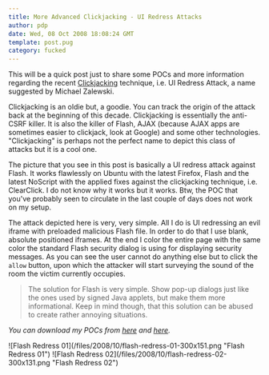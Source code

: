 ```yaml
---
title: More Advanced Clickjacking - UI Redress Attacks
author: pdp
date: Wed, 08 Oct 2008 18:08:24 GMT
template: post.pug
category: fucked
---
```


This will be a quick post just to share some POCs and more information regarding the recent [Clickjacking](/blog/clickjacking-and-flash/) technique, i.e. UI Redress Attack, a name suggested by Michael Zalewski.

Clickjacking is an oldie but, a goodie. You can track the origin of the attack back at the beginning of this decade. Clickjacking is essentially the anti-CSRF killer. It is also the killer of Flash, AJAX (because AJAX apps are sometimes easier to clickjack, look at Google) and some other technologies. "Clickjacking" is perhaps not the perfect name to depict this class of attacks but it is a cool one.

The picture that you see in this post is basically a UI redress attack against Flash. It works flawlessly on Ubuntu with the latest Firefox, Flash and the latest NoScript with the applied fixes against the clickjacking technique, i.e. ClearClick. I do not know why it works but it works. Btw, the POC that you've probably seen to circulate in the last couple of days does not work on my setup.

The attack depicted here is very, very simple. All I do is UI redressing an evil iframe with preloaded malicious Flash file. In order to do that I use blank, absolute positioned iframes. At the end I color the entire page with the same color the standard Flash security dialog is using for displaying security messages. As you can see the user cannot do anything else but to click the `allow` button, upon which the attacker will start surveying the sound of the room the victim currently occupies.

> The solution for Flash is very simple. Show pop-up dialogs just like the ones used by signed Java applets, but make them more informational. Keep in mind though, that this solution can be abused to create rather annoying situations.

_You can download my POCs from [here](/files/2008/10/clickjacking-pocs.zip) and [here](/files/2008/10/clickjacking-pocs2.zip)._

<div class="screen">![Flash Redress 01](/files/2008/10/flash-redress-01-300x151.png "Flash Redress 01") ![Flash Redress 02](/files/2008/10/flash-redress-02-300x131.png "Flash Redress 02")</div>
